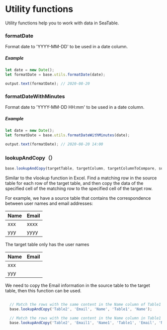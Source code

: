 # Utility functions

Utility functions help you to work with data in SeaTable.

### formatDate

Format date to 'YYYY-MM-DD' to be used in a date column.

##### Example

```javascript
let date = new Date();
let formatDate = base.utils.formatDate(date);

output.text(formatDate); // 2020-08-20
```

### formatDateWithMinutes

Format date to 'YYYY-MM-DD HH:mm' to be used in a date column.

##### Example

```javascript
let date = new Date();
let formatDate = base.utils.formatDateWithMinutes(date);

output.text(formatDate); // 2020-08-20 14:00
```

### lookupAndCopy（）

```javascript
base.lookupAndCopy(targetTable, targetColumn, targetColumnToCompare, sourceTableName, sourceColumnName, sourceColumnToCompare = null);
```

Similar to the vlookup function in Excel. Find a matching row in the source table for each row of the target table, and then copy the data of the specified cell of the matching row to the specified cell of the target row.

For example, we have a source table that contains the correspondence between user names and email addresses:

| Name | Email | 
|-----|-------|
| xxx | xxxx |
| yyy | yyyy |

The target table only has the user names

| Name | Email | 
|-----|-------|
| xxx |       |
| yyy |       |

We need to copy the Email information in the source table to the target table, then this function can be used.

```javascript
  
  // Match the rows with the same content in the Name column of Table1 and Table2, copy the contents of the Email column of the row in Table1 to the Email column of the corresponding row in Table2
  base.lookupAndCopy('Table2', 'Email', 'Name', 'Table1', 'Name');
  
  // Match the rows with the same content in the Name column in Table1 and the Name1 column in Table2, and copy the contents of the Email column of the row in Table1 to the Email1 column of the corresponding row in Table2
  base.lookupAndCopy('Table2', 'Email1', 'Name1', 'Table1', 'Email', 'Name');
```
